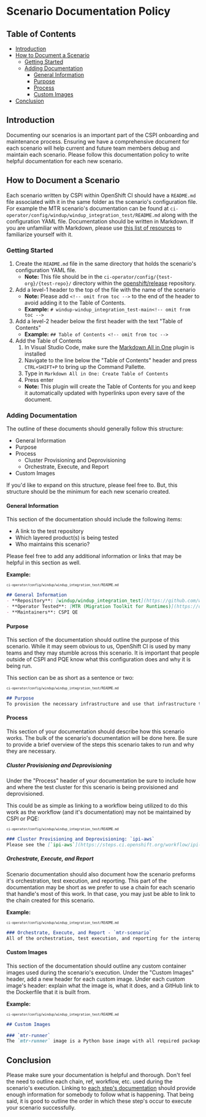 # Scenario Documentation Policy<!-- omit from toc -->

## Table of Contents<!-- omit from toc -->
- [Introduction](#introduction)
- [How to Document a Scenario](#how-to-document-a-scenario)
  - [Getting Started](#getting-started)
  - [Adding Documentation](#adding-documentation)
    - [General Information](#general-information)
    - [Purpose](#purpose)
    - [Process](#process)
    - [Custom Images](#custom-images)
- [Conclusion](#conclusion)

## Introduction
Documenting our scenarios is an important part of the CSPI onboarding and maintenance process. Ensuring we have a comprehensive document for each scenario will help current and future team members debug and maintain each scenario. Please follow this documentation policy to write helpful documentation for each new scenario.

## How to Document a Scenario
Each scenario written by CSPI within OpenShift CI should have a `README.md` file associated with it in the same folder as the scenario's configuration file. For example the MTR scenario's documentation can be found at `ci-operator/config/windup/windup_integration_test/README.md` along with the configuration YAML file. Documentation should be written in Markdown. If you are unfamiliar with Markdown, please use [this list of resources](Markdown_Resources.md) to familiarize yourself with it.

### Getting Started
1. Create the `README.md` file in the same directory that holds the scenario's configuration YAML file.
   - **Note:** This file should be in the `ci-operator/config/{test-org}/{test-repo}/` directory within the [openshift/release](https://github.com/openshift/release) repository.
2. Add a level-1 header to the top of the file with the name of the scenario
   - **Note:** Please add `<!-- omit from toc -->` to the end of the header to avoid adding it to the Table of Contents.
   - **Example:** `# windup-windup_integration_test-main<!-- omit from toc -->`
3. Add a level-2 header below the first header with the text "Table of Contents"
   - **Example:** `## Table of Contents <!-- omit from toc -->`
4. Add the Table of Contents
   1. In Visual Studio Code, make sure the [Markdown All in One](https://marketplace.visualstudio.com/items?itemName=yzhang.markdown-all-in-one) plugin is installed
   2. Navigate to the line below the "Table of Contents" header and press `CTRL+SHIFT+P` to bring up the Command Pallette.
   3. Type in `Markdown All in One: Create Table of Contents`
   4. Press enter
   - **Note:** This plugin will create the Table of Contents for you and keep it automatically updated with hyperlinks upon every save of the document. 

### Adding Documentation
The outline of these documents should generally follow this structure:
- General Information
- Purpose
- Process
  - Cluster Provisioning and Deprovisioning
  - Orchestrate, Execute, and Report
- Custom Images

If you'd like to expand on this structure, please feel free to. But, this structure should be the minimum for each new scenario created.

#### General Information
This section of the documentation should include the following items:
- A link to the test repository
- Which layered product(s) is being tested
- Who maintains this scenario?

Please feel free to add any additional information or links that may be helpful in this section as well.

**Example:**

<sub><sup>`ci-operator/config/windup/windup_integration_test/README.md`</sup></sub>
```markdown
## General Information
- **Repository**: [windup/windup_integration_test](https://github.com/windup/windup_integration_test.git)
- **Operator Tested**: [MTR (Migration Toolkit for Runtimes)](https://developers.redhat.com/products/mtr/overview)
- **Maintainers**: CSPI QE
```

#### Purpose
This section of the documentation should outline the purpose of this scenario. While it may seem obvious to us, OpenShift CI is used by many teams and they may stumble across this scenario. It is important that people outside of CSPI and PQE know what this configuration does and why it is being run.

This section can be as short as a sentence or two:

<sub><sup>`ci-operator/config/windup/windup_integration_test/README.md`</sup></sub>
```markdown
## Purpose
To provision the necessary infrastructure and use that infrastructure to execute MTR interop tests on pre-release OCP builds. The results of theses tests will be reported to the appropriate sources following execution.
```

#### Process
This section of your documentation should describe how this scenario works. The bulk of the scenario's documentation will be done here. Be sure to provide a brief overview of the steps this scenario takes to run and why they are necessary.

##### Cluster Provisioning and Deprovisioning<!-- omit from toc -->
Under the "Process" header of your documentation be sure to include how and where the test cluster for this scenario is being provisioned and deprovisioned. 

This could be as simple as linking to a workflow being utilized to do this work as the workflow (and it's documentation) may not be maintained by CSPI or PQE:

<sub><sup>`ci-operator/config/windup/windup_integration_test/README.md`</sup></sub>
```markdown
### Cluster Provisioning and Deprovisioning: `ipi-aws`
Please see the [`ipi-aws`](https://steps.ci.openshift.org/workflow/ipi-aws) documentation for more information on this workflow. This workflow is not maintained by the CSPI QE team.
```

##### Orchestrate, Execute, and Report<!-- omit from toc -->
Scenario documentation should also document how the scenario preforms it's orchestration, test execution, and reporting. This part of the documentation may be short as we prefer to use a chain for each scenario that handle's most of this work. In that case, you may just be able to link to the chain created for this scenario.

**Example:**

<sub><sup>`ci-operator/config/windup/windup_integration_test/README.md`</sup></sub>
```markdown
### Orchestrate, Execute, and Report - `mtr-scenario`
All of the orchestration, test execution, and reporting for the interop MTR scenario is taken care of the by the [`interop-mtr`](../../../step-registry/interop/mtr/README.md) chain. All of the environment variables needed to execute this chain are passed to the chain using the `env` stanza. For more in-depth information on how the [`interop-mtr`](../../../step-registry/interop/mtr/README.md) chain and how it's components work, please see the README that is hyperlinked in this paragraph.
```

#### Custom Images
This section of the documentation should outline any custom container images used during the scenario's execution. Under the "Custom Images" header, add a new header for each custom image. Under each custom image's header: explain what the image is, what it does, and a GitHub link to the Dockerfile that it is built from.

**Example:**

<sub><sup>`ci-operator/config/windup/windup_integration_test/README.md`</sup></sub>
```markdown
## Custom Images

### `mtr-runner`
The `mtr-runner` image is a Python base image with all required packages for test execution installed along with the [windup/windup_integration_test](https://github.com/windup/windup_integration_test.git) repository copied into the `/tmp/integration_tests` directory. The image is used to execute the MTR interop tests.
```

## Conclusion
Please make sure your documentation is helpful and thorough. Don't feel the need to outline each chain, ref, workflow, etc. used during the scenario's execution. Linking to [each step's documentation](Step_Registry_Documentation_Policy.md) should provide enough information for somebody to follow what is happening. That being said, it is good to outline the order in which these step's occur to execute your scenario successfully.